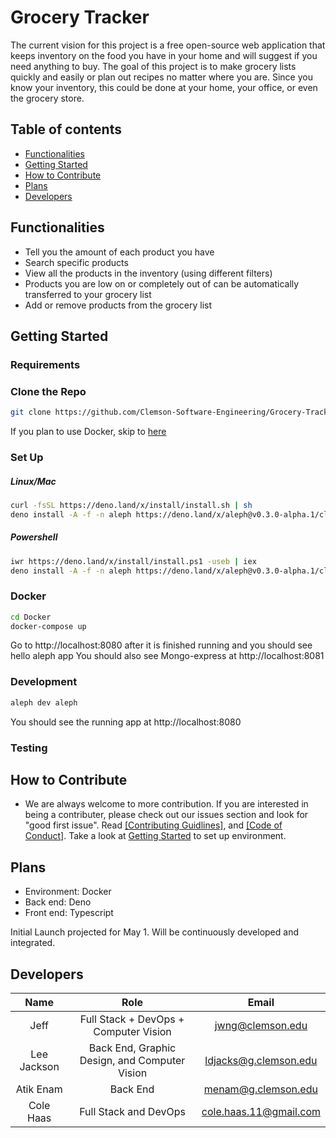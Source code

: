 # Grocery Tracker
The current vision for this project is a free open-source web application that keeps inventory on the food you have in your home and will suggest if you need anything to buy. The goal of this project is to make grocery lists quickly and easily or plan out recipes no matter where you are. Since you know your inventory, this could be done at your home, your office, or even the grocery store. 

## Table of contents
* [Functionalities](#functionalities)
* [Getting Started](#getting-started)
* [How to Contribute](#how-to-contribute)
* [Plans](#plans)
* [Developers](#developers)

## Functionalities
* Tell you the amount of each product you have
* Search specific products
* View all the products in the inventory (using different filters)
* Products you are low on or completely out of can be automatically transferred to your grocery list
* Add or remove products from the grocery list  

## Getting Started
### Requirements

### Clone the Repo
```bash
git clone https://github.com/Clemson-Software-Engineering/Grocery-Tracker.git
```
If you plan to use Docker, skip to [here](#docker)
### Set Up
##### Linux/Mac
```bash
curl -fsSL https://deno.land/x/install/install.sh | sh
deno install -A -f -n aleph https://deno.land/x/aleph@v0.3.0-alpha.1/cli.ts
```
##### Powershell
```bash
iwr https://deno.land/x/install/install.ps1 -useb | iex
deno install -A -f -n aleph https://deno.land/x/aleph@v0.3.0-alpha.1/cli.ts
```
### Docker
```bash
cd Docker
docker-compose up
```
Go to http://localhost:8080 after it is finished running and you should see hello aleph app
You should also see Mongo-express at http://localhost:8081
### Development
```bash
aleph dev aleph
```
You should see the running app at http://localhost:8080
### Testing

## How to Contribute
* We are always welcome to more contribution. If you are interested in being a contributer, please check out our issues section and look for "good first issue". Read [[Contributing Guidlines]](CONTRIBUTING.md), and [[Code of Conduct]](CODE_OF_CONDUCT.md). Take a look at [Getting Started](getting-started) to set up environment.
	
## Plans
* Environment: Docker
* Back end: Deno
* Front end: Typescript

Initial Launch projected for May 1. Will be continuously developed and integrated.

## Developers

| Name | Role | Email |
| :---:  |  :---:   | :---: |
|Jeff | Full Stack + DevOps + Computer Vision | jwng@clemson.edu |
|Lee Jackson | Back End, Graphic Design, and Computer Vision| ldjacks@g.clemson.edu |
|Atik Enam | Back End | menam@g.clemson.edu |
|Cole Haas | Full Stack and DevOps | cole.haas.11@gmail.com |
